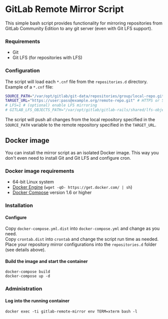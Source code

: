 GitLab Remote Mirror Script
===========================

This simple bash script provides functionality for mirroring repositories from GitLab Community Edition to any git server (even with Git LFS support).


### Requirements

* Git
* Git LFS (for repositories with LFS)


### Configuration

The script will load each `*.cnf` file from the `repositories.d` directory.  
Example of a `*.cnf` file:  
```bash
SOURCE_PATH="/var/opt/gitlab/git-data/repositories/group/local-repo.git" # Path to the local GitLab bare repository
TARGET_URL="https://user:pass@example.org/remote-repo.git" # HTTPS or SSH url to the target repository
# LFS=1 # (optional) enable LFS mirroring
# GITLAB_LFS_OBJECTS_PATH="/var/opt/gitlab/gitlab-rails/shared/lfs-objects" # (optional) path to the GitLab LFS storage
```  
The script will push all changes from the local repository specified in the `SOURCE_PATH` variable to the remote repository specified in the `TARGET_URL`.


## Docker image

You can install the mirror script as an isolated Docker image.
This way you don't even need to install Git and Git LFS and configure cron.


### Docker image requirements

* 64-bit Linux system
* [Docker Engine](https://docs.docker.com/engine/installation/linux/)  (`wget -qO- https://get.docker.com/ | sh`)
* [Docker Compose](https://docs.docker.com/compose/install/) version 1.6 or higher


### Installation

#### Configure
Copy `docker-compose.yml.dist` into `docker-compose.yml` and change as you need.  
Copy `crontab.dist` into `crontab` and change the script run time as needed.  
Place your repository mirror configurations into the `repositories.d` folder (see details above).


#### Build the image and start the container
```
docker-compose build
docker-compose up -d
```


### Administration

#### Log into the running container
```
docker exec -ti gitlab-remote-mirror env TERM=xterm bash -l
```
